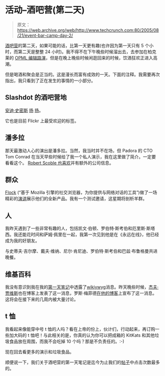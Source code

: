 # 活动–酒吧营(第二天)

> 原文：<https://web.archive.org/web/http://www.techcrunch.com:80/2005/08/21/event-bar-camp-day-2/>

[酒吧营](https://web.archive.org/web/20220527132814/http://barcamp.org/)的第二天，如果可能的话，比第一天更有趣(也许因为第一天只有 5 个小时，而第二天是整整 24 小时)。我不得不在下午晚些时候溜出去，去参加在柏克莱的 [OPML 编辑路演](https://web.archive.org/web/20220527132814/http://www.beta.techcrunch.com/?p=168)，但是在晚上晚些时候闲逛回来的时候，饮酒狂欢正进入高潮。

但是喝酒和聚会是正当的。这是漫长而富有成效的一天。下面的注释。我需要再次指出，我只看到了正在发生的事情的一小部分。

## Slashdot 的酒吧营地

[安迪·史密斯](https://web.archive.org/web/20220527132814/http://an9.org/blog/) [扬](https://web.archive.org/web/20220527132814/http://www.flickr.com/photos/factoryjoe/35719727/?X3IMR02400) [扬](https://web.archive.org/web/20220527132814/http://slashdot.org/article.pl?sid=04/01/09/1952242)。

它也是目前 Flickr 上最受欢迎的标签。

## 潘多拉

那天最激动人心的演出是潘多拉。当然，我当时并不在场，但 Padora 的 CTO Tom Conrad 在当天早些时候给了我一个私人演示，我在这里做了简介。一定要看看这个。
 [Robert Scoble 也喜欢](https://web.archive.org/web/20220527132814/http://radio.weblogs.com/0001011/2005/08/20.html#a10922)并有额外的公司信息。

## 群众

[Flock](https://web.archive.org/web/20220527132814/http://www.flock.com/) (“基于 Mozilla 引擎的社交浏览器，为你提供与网络对话的工具”)做了一场精彩的[演讲](https://web.archive.org/web/20220527132814/http://barcamp.org/index.cgi?FlockDemo)展示他们的全新产品。我有一个测试邀请，这星期将剖析羊群。

## 人

我昨天遇到了一些非常有趣的人，包括凯文·伯顿、罗伯特·斯考伯和厄里斯·斯塔西。我还能花时间和萨姆·佩里在一起，我第一次见到他是在《永远在线》，他已经成为我的好朋友。

与史蒂夫·吉尔摩、戴夫·维纳、尼尔·肯尼迪、罗伯特·斯考伯和巴兹·布鲁格曼共进晚餐。

## 维基百科

我没有意识到我在我的[第一天笔记](https://web.archive.org/web/20220527132814/http://www.beta.techcrunch.com/?p=165)中透露了[wikiywyg](https://web.archive.org/web/20220527132814/http://www.wikiwyg.net/)消息。昨天晚些时候，[杰夫·贾维斯](https://web.archive.org/web/20220527132814/http://www.buzzmachine.com/index.php/2005/08/20/wikis-arrive/)也在博客上发表了这一消息，罗斯·梅菲德[在他的博客](https://web.archive.org/web/20220527132814/http://ross.typepad.com/blog/2005/08/wikiwyg.html)上宣布了这一消息。这将会在接下来的几周内被大量讨论。

## t 恤

我看起来像能穿中号 t 恤的人吗？看在上帝的份上，伙计们，行动起来，再订购一些加大码的 t 恤吧！与此相关的是，你真的认为你可以把成箱的 KitKats 和其他垃圾食品放在周围，而我不会吃掉 10 个吗？那是不负责任的。:-)

现在回去看更多的演示和垃圾食品。

顺便说一下，我们关于酒吧营的第一天笔记是迄今为止我们的[帖子](https://web.archive.org/web/20220527132814/http://www.beta.techcrunch.com/?p=165)中点击次数最多的。